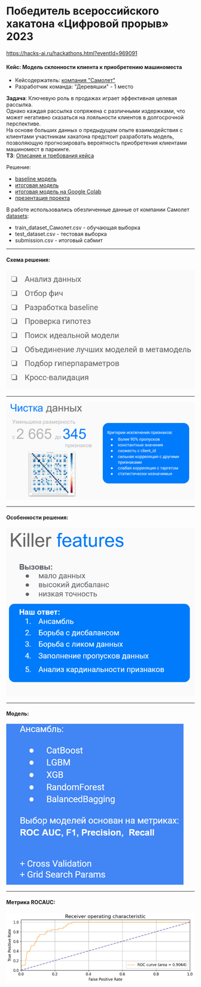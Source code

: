 # Победитель всероссийского хакатона «Цифровой прорыв» 2023
https://hacks-ai.ru/hackathons.html?eventId=969091

#### Кейс: Модель склонности клиента к приобретению машиноместа
- Кейсодержатель: [компания "Самолет"](https://samolet.ru/)
- Разработчик команда: "Деревяшки" - 1 место

**Задача**:
Ключевую роль в продажах играет эффективная целевая рассылка.   
Однако каждая рассылка сопряжена с различными издержками, что может негативно сказаться на лояльности клиентов в долгосрочной перспективе.  
На основе больших данных о предыдущем опыте взаимодействия с клиентами участникам хакатона предстоит разработать модель, позволяющую прогнозировать вероятность приобретения клиентами машиномест в паркинге.  
**ТЗ**: [Описание и требования кейса](ТЗ_Самолет.pdf)

Решение:
- [baseline модель](model/baseline.ipynb) 
- [итоговая модель](model/model.ipynb) 
- [итоговая модель на Google Colab](https://colab.research.google.com/drive/13e8LeWvUznXma6zbsgrzqGHe3yruNwcq#scrollTo=k_gOBHg-YryQ)
- [презентация проекта](Презентация_Деревяшки_Хакатон_2023.pptx)


В работе использовались обезличенные данные от компании Самолет [datasets](datasets): 
- train_dataset_Самолет.csv - обучающая выборка 
- test_dataset.csv - тестовая выборка
- submission.csv - итоговый сабмит 

***
#### Схема решения:  
![plan](media/plan_2.png)

***
![clear_dataset](media/clear_dataset.png)
***
#### Особенности решения:  
![killer_features](media/killer_features.png)
***
#### Модель:  
![ensemble](media/ensemble.png)
***
#### Метрика ROCAUC:
![ROCAUC](media/ROCAUC.png) 
